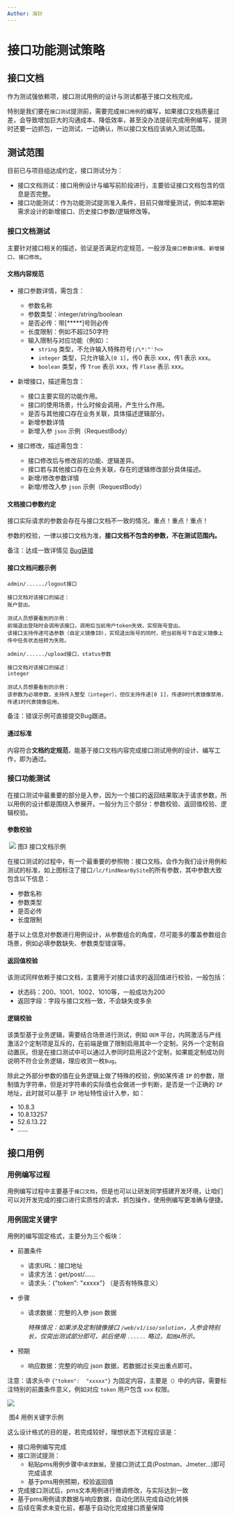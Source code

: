 ```yaml
---
Author: 海针
---
```

# 接口功能测试策略


## 接口文档

作为测试强依赖项，接口测试用例的设计与测试都基于接口文档完成。

特别是我们要在`接口测试`提测前，需要完成`接口用例`的编写，如果接口文档质量过差，会导致增加巨大的沟通成本、降低效率，甚至没办法提前完成用例编写，提测时还要一边抓包，一边测试，一边确认，所以接口文档应该纳入测试范围。



## 测试范围

目前已与项目组达成约定，接口测试分为：

* 接口文档测试：接口用例设计与编写前阶段进行，主要验证接口文档包含的信息是否完整。
* 接口功能测试：作为功能测试提测准入条件，目前只做增量测试，例如本期新需求设计的新增接口、历史接口参数/逻辑修改等。



### 接口文档测试

主要针对接口相关的描述，验证是否满足约定规范，一般涉及`接口参数详情`、`新增接口`、`接口修改`。

#### 文档内容规范

* 接口参数详情，需包含：
  * 参数名称
  * 参数类型：integer/string/boolean
  * 是否必传：带[*****]号则必传
  * 长度限制：例如不超过50字符
  * 输入限制与对应功能（例如）：
    *  `string` 类型，不允许输入特殊符号`|/\*:"'?<>`
    * `integer` 类型，只允许输入`[0 1]`，传0 表示 xxx，传1 表示 xxx。
    * `boolean` 类型，传 `True` 表示 xxx，传 `Flase` 表示 xxx。

* 新增接口，描述需包含：
  * 接口主要实现的功能作用。
  * 接口的使用场景，什么时候会调用，产生什么作用。
  * 是否与其他接口存在业务关联，具体描述逻辑部分。
  * 新增参数详情
  * 新增入参 `json` 示例（RequestBody）
* 接口修改，描述需包含：
  * 接口修改后与修改前的功能、逻辑差异。
  * 接口若与其他接口存在业务关联，存在的逻辑修改部分具体描述。
  * 新增/修改参数详情
  * 新增/修改入参 `json` 示例（RequestBody）

#### 文档接口参数约定

接口实际请求的参数会存在与接口文档不一致的情况，重点！重点！重点！

参数的校验，一律以接口文档为准，**接口文档不包含的参数，不在测试范围内。**

备注：达成一致详情见  [Bug链接](https://pms.uniontech.com/bug-view-188067.html)



#### 接口文档问题示例

```
admin/....../logout接口

接口文档对该接口的描述：
账户登出。

测试人员想要看到的示例：
前端退出登陆时会调用该接口，调用后当前用户token失效，实现账号登出。
该接口支持传递可选参数（自定义镜像ID），实现退出账号的同时，把当前账号下自定义镜像上传中任务状态扭转为失败。
```

````
admin/....../upload接口，status参数

接口文档对该接口的描述：
integer

测试人员想要看到的示例：
该参数为必填参数，支持传入整型（integer），但仅支持传递[0 1]，传递0时代表镜像禁用，传递1时代表镜像启用。
````

备注：错误示例可直接提交Bug跟进。



#### 通过标准

内容符合**文档约定规范**，能基于接口文档内容完成接口测试用例的设计、编写工作，即为通过。



### 接口功能测试

在接口测试中最重要的部分是入参，因为一个接口的返回结果取决于请求参数，所以用例的设计都是围绕入参展开。一般分为三个部分：参数校验、返回值校验、逻辑校验。

#### 参数校验

​		![](/接口功能测试策略_assets/1.png)																								图3 接口文档示例

在接口测试的过程中，有一个最重要的参照物：接口文档，会作为我们设计用例和测试的标准，如上图标注了接口`/lc/findNearBySite`的所有参数，其中参数大致包含以下信息：

* 参数名称
* 参数类型
* 是否必传
* 长度限制

基于以上信息对参数进行用例设计，从参数组合的角度，尽可能多的覆盖参数组合场景，例如必填参数缺失、参数类型错误等。



#### 返回值校验

该测试同样依赖于接口文档，主要用于对接口请求的返回值进行校验，一般包括：

* 状态码：200、1001、1002、1010等，一般成功为200
* 返回字段：字段与接口文档一致，不会缺失或多余



#### 逻辑校验

该类型基于业务逻辑，需要结合场景进行测试，例如 `OEM` 平台，内网激活与产线激活2个定制项是互斥的，在前端是做了限制启用其中一个定制，另外一个定制自动置灰。但是在接口测试中可以通过入参同时启用这2个定制，如果能定制成功则说明不符合业务逻辑，理应收货一枚`Bug`。

除此之外部分参数的值在业务逻辑上做了特殊的校验，例如某传递 `IP` 的参数，限制值为字符串，但是对字符串的实际值也会做进一步判断，是否是一个正确的 `IP` 地址，此时就可以基于 `IP` 地址特性设计入参，如：

* 10.8.3
* 10.8.13257
* 52.6.13.22
* ......



## 接口用例

### 用例编写过程

用例编写过程中主要基于`接口文档`，但是也可以让研发同学搭建开发环境，让咱们可以对开发完成的接口进行实质性的请求、抓包操作，使用例编写更准确与便捷。

### 用例固定关键字

用例的编写固定格式，主要分为三个板块：

* 前置条件

  * 请求URL：接口地址
  * 请求方法：get/post/......
  * 请求头：{"token":  "xxxxx"} （是否有特殊意义）

* 步骤

  * 请求数据：完整的入参 json 数据

    *特殊情况：如果涉及定制镜像接口 `/web/v1/iso/solution`，入参会特别长，仅突出测试部分即可，前后使用 `......` 略过，如`图4`所示。*

* 预期

  * 响应数据：完整的响应 json 数据，若数据过长突出重点即可。



注意：请求头中 `{"token":  "xxxxx"}` 为固定内容，主要是`（）`中的内容，需要标注特别的前置条件意义，例如对应 `token` 用户包含 `xxx` 权限。

![](/接口功能测试策略_assets/2.png)

​																			图4 用例关键字示例



这么设计格式的目的是，若完成较好，理想状态下流程应该是：

* 接口用例编写完成
* 接口测试提测：
  * 粘贴pms用例步骤中`请求数据`，至接口测试工具(Postman、Jmeter...)即可完成请求
  * 基于pms用例预期，校验返回值
* 完成接口测试后，pms文本用例进行微调修改，与实际达到一致
* 基于pms用例请求数据与响应数据，自动化团队完成自动化转换
* 后续在需求未变化前，都基于自动化完成接口质量保障

